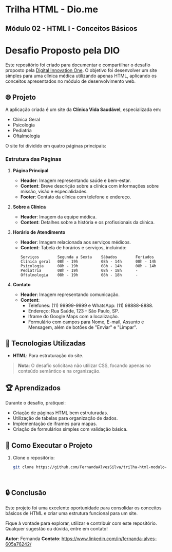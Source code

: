 # Trilha HTML - Dio.me
## Módulo 02 - HTML I - Conceitos Básicos

# Desafio Proposto pela DIO

Este repositório foi criado para documentar e compartilhar o desafio proposto pela [Digital Innovation One](https://www.dio.me/). O objetivo foi desenvolver um site simples para uma clínica médica utilizando apenas HTML, aplicando os conceitos apresentados no módulo de desenvolvimento web.

## 🌐 Projeto

A aplicação criada é um site da **Clínica Vida Saudável**, especializada em:

- Clínica Geral
- Psicologia
- Pediatria
- Oftalmologia

O site foi dividido em quatro páginas principais:

### Estrutura das Páginas

1. **Página Principal**
   - **Header**: Imagem representando saúde e bem-estar.
   - **Content**: Breve descrição sobre a clínica com informações sobre missão, visão e especialidades.
   - **Footer**: Contato da clínica com telefone e endereço.

2. **Sobre a Clínica**
   - **Header**: Imagem da equipe médica.
   - **Content**: Detalhes sobre a história e os profissionais da clínica.

3. **Horário de Atendimento**
   - **Header**: Imagem relacionada aos serviços médicos.
   - **Content**: Tabela de horários e serviços, incluindo:
     ```
     Serviços        Segunda a Sexta    Sábados        Feriados
     Clínica geral   08h - 19h          08h - 14h      08h - 14h
     Psicologia      08h - 19h          08h - 14h      08h - 14h
     Pediatria       08h - 19h          08h - 18h      -
     Oftalmologia    08h - 19h          08h - 18h      -
     ```

4. **Contato**
   - **Header**: Imagem representando comunicação.
   - **Content**:
     - Telefones: (11) 99999-9999 e WhatsApp: (11) 98888-8888.
     - Endereço: Rua Saúde, 123 - São Paulo, SP.
     - Iframe do Google Maps com a localização.
     - Formulário com campos para Nome, E-mail, Assunto e Mensagem, além de botões de "Enviar" e "Limpar".

## 🚀 Tecnologias Utilizadas

- **HTML**: Para estruturação do site.

> **Nota**: O desafio solicitava não utilizar CSS, focando apenas no conteúdo semântico e na organização.

## 🏆 Aprendizados

Durante o desafio, pratiquei:

- Criação de páginas HTML bem estruturadas.
- Utilização de tabelas para organização de dados.
- Implementação de iframes para mapas.
- Criação de formulários simples com validação básica.

## 🔧 Como Executar o Projeto

1. Clone o repositório:
   ```bash
   git clone https://github.com/FernandaAlvesSilva/trilha-html-modulo-2.git




## 🔒 Conclusão
Este projeto foi uma excelente oportunidade para consolidar os conceitos básicos de HTML e criar uma estrutura funcional para um site.

Fique à vontade para explorar, utilizar e contribuir com este repositório. Qualquer sugestão ou dúvida, entre em contato!

**Autor**: Fernanda
**Contato**: https://www.linkedin.com/in/fernanda-alves-605a76242/

